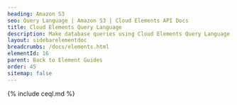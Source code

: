 ```yaml
---
heading: Amazon S3
seo: Query Language | Amazon S3 | Cloud Elements API Docs
title: Cloud Elements Query Language
description: Make database queries using Cloud Elements Query Language.
layout: sidebarelementdoc
breadcrumbs: /docs/elements.html
elementId: 16
parent: Back to Element Guides
order: 45
sitemap: false
---
```


{% include ceql.md %}
